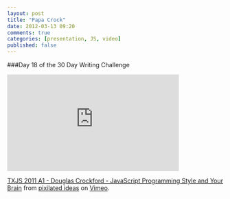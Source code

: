```yaml
---
layout: post
title: "Papa Crock"
date: 2012-03-13 09:20
comments: true
categories: [presentation, JS, video]
published: false
---
```


###Day 18 of the 30 Day Writing Challenge

<iframe src="http://player.vimeo.com/video/25606006?byline=0&amp;portrait=0" width="400" height="225" frameborder="0" webkitAllowFullScreen mozallowfullscreen allowFullScreen></iframe><p><a href="http://vimeo.com/25606006">TXJS 2011 A1 - Douglas Crockford - JavaScript Programming Style and Your Brain</a> from <a href="http://vimeo.com/pixi">pixilated ideas</a> on <a href="http://vimeo.com">Vimeo</a>.</p>
